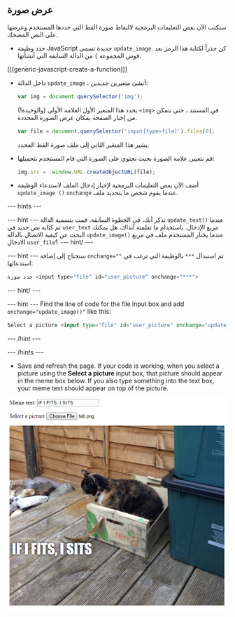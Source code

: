 ## عرض صورة

سنكتب الآن بعض التعليمات البرمجية لالتقاط صورة القط التي حددها المستخدم وعرضها على النص المضحك.

- حدد وظيفة JavaScript جديدة تسمى `update_image`. كن حذراً لكتابة هذا الرمز بعد قوس المجموعة `}` من الدالة السابقة التي أنشأتها.

[[[generic-javascript-create-a-function]]]

- داخل الدالة `update_image` ، أنشئ متغيرين جديدين:

    ```javascript
    var img = document.querySelector('img');
    ```

    يحدد هذا المتغير الأول العلامة الأولى (والوحيدة!) `<img>` في المستند ، حتى نتمكن من إخبار الصفحة بمكان عرض الصورة المحددة.

    ```javascript
    var file = document.querySelector('input[type=file]').files[0];
    ```

    يشير هذا المتغير الثاني إلى ملف صورة القط المحدد.

- قم بتعيين علامة الصورة بحيث تحتوي على الصورة التي قام المستخدم بتحميلها:

    ```javascript
    img.src =  window.URL.createObjectURL(file);
    ```

- أضف الآن بعض التعليمات البرمجية لإخبار إدخال الملف لاستدعاء الوظيفة `update_image ()` `onchange` عندما يقوم شخص ما بتحديد ملف.

--- hints ---

--- hint --- تذكر أنك، في الخطوة السابقة، قمت بتسمية الدالة `update_text()` عندما تم كتابة نص جديد في `user_text` مربع الإدخال. باستخدام ما تعلمته آنذاك، هل يمكنك البحث عن كيفية الاتصال بالدالة `update_image()` عندما يختار المستخدم ملف في مربع الادخال `user_file`؟ --- hint/ ---

--- hint --- ستحتاج إلى إضافة `onchange=""` ثم استبدال `***` بالوظيفة التي ترغب في استدعائها:
```javascript
حدد صورة <input type="file" id="user_picture" onchange="***">
```
--- hint/ ---

--- hint --- Find the line of code for the file input box and add `onchange="update_image()"` like this:
```html
Select a picture <input type="file" id="user_picture" onchange="update_image()">
```

--- /hint ---

--- /hints ---

- Save and refresh the page. If your code is working, when you select a picture using the **Select a picture** input box, that picture should appear in the meme box below. If you also type something into the text box, your meme text should appear on top of the picture.

![Finished meme](images/finished-meme.png)
